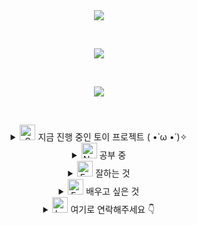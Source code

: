 <div align="center" dir="auto">
	<img style="max-width: 100%;" src="https://capsule-render.vercel.app/api?type=Soft&color=gradient&height=135&section=header&text=Welcome%20to%20my%20GitHub%20!&fontSize=50" />
</div>

&nbsp;
&nbsp;

<div align="center" dir="auto">
	<img style="max-width: 100%;" src="https://github-readme-stats.vercel.app/api?username=dozagirugi&show_icons=true&theme=default&show_icon=true&rank_icon=github" />
</div>

&nbsp;
&nbsp;

<div align="center" dir="auto">
	<img style="max-width: 100%;" src="https://github-readme-stats.vercel.app/api/top-langs/?username=dozagirugi&langs_count=8&layout=compact&theme=defalut" />
</div>

&nbsp;
&nbsp;

<div align="center" dir="auto">
<details>
	<summary>
		<img src="https://raw.githubusercontent.com/Tarikul-Islam-Anik/Animated-Fluent-Emojis/master/Emojis/Smilies/Smiling Face with Hearts.png"
			alt="Smiling Face with Hearts"
			width="25"
			height="25" /> 지금 진행 중인 토이 프로젝트 ( •̀ ω •́ )✧ 
	</summary>
	<br>
</details>

<details>
	<summary>
		<img src="https://raw.githubusercontent.com/Tarikul-Islam-Anik/Animated-Fluent-Emojis/master/Emojis/Smilies/Nerd%20Face.png"
			alt="Nerd Face"
			width="25"
			height="25" /> 공부 중
	</summary>
	<br>

<!-- React -->
<div style="display: flex; align-items: flex-start;"><img src="https://techstack-generator.vercel.app/react-icon.svg" alt="icon" width="65" height="65" /></div>

<!-- Java -->
<div style="display: flex; align-items: flex-start;"><img src="https://techstack-generator.vercel.app/java-icon.svg" alt="icon" width="65" height="65" /></div>

<!-- Github -->
<div style="display: flex; align-items: flex-start;"><img src="https://techstack-generator.vercel.app/github-icon.svg" alt="icon" width="65" height="65" /></div>

<!-- Python -->
<div style="display: flex; align-items: flex-start;"><img src="https://techstack-generator.vercel.app/python-icon.svg" alt="icon" width="65" height="65" /></div>

<!-- MySQL -->
<div style="display: flex; align-items: flex-start;"><img src="https://techstack-generator.vercel.app/mysql-icon.svg" alt="icon" width="65" height="65" /></div>

<!-- REST API -->
<div style="display: flex; align-items: flex-start;"><img src="https://techstack-generator.vercel.app/restapi-icon.svg" alt="icon" width="65" height="65" /></div>
</details>

<details>
	<summary>
		<img src="https://raw.githubusercontent.com/Tarikul-Islam-Anik/Animated-Fluent-Emojis/master/Emojis/Smilies/Face%20with%20Monocle.png"
			alt="Face with Monocle"
			width="25"
			height="25" />   잘하는 것
	</summary>
<br>
</details>


<details>
	<summary>
		<img src="https://raw.githubusercontent.com/Tarikul-Islam-Anik/Animated-Fluent-Emojis/master/Emojis/Smilies/Face%20with%20Monocle.png"
			alt="Face with Monocle"
			width="25"
			height="25" />   배우고 싶은 것
	</summary>
<br>
</details>

<details>
	<summary>
		<img src="https://raw.githubusercontent.com/Tarikul-Islam-Anik/Animated-Fluent-Emojis/master/Emojis/Smilies/Love%20Letter.png"
			alt="Love Letter"
			width="25"
			height="25" />                 여기로 연락해주세요 👇
	</summary>
<br>
</details>
</div>
